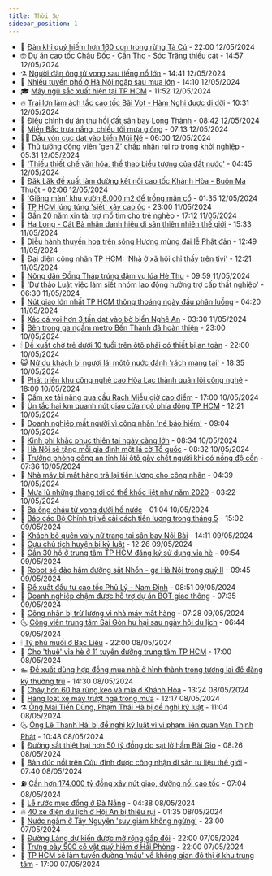 ```yaml
---
title: Thời Sự
sidebar_position: 1
---
```


<!-- vnexpress-thoi-su:START -->
- 🦒 [Đàn khỉ quý hiếm hơn 160 con trong rừng Tà Cú](https://vnexpress.net/dan-khi-quy-hiem-hon-160-con-trong-rung-ta-cu-4744600.html) - 22:00 12/05/2024
- 🤓 [Dự án cao tốc Châu Đốc - Cần Thơ - Sóc Trăng thiếu cát](https://vnexpress.net/du-an-cao-toc-chau-doc-can-tho-soc-trang-thieu-cat-4745186.html) - 14:57 12/05/2024
- ⚗️ [Người đàn ông tử vong sau tiếng nổ lớn](https://vnexpress.net/nguoi-dan-ong-tu-vong-sau-tieng-no-lon-4745177.html) - 14:41 12/05/2024
- 🌊 [Nhiều tuyến phố ở Hà Nội ngập sau mưa lớn](https://vnexpress.net/nhieu-tuyen-pho-o-ha-noi-ngap-sau-mua-lon-4745180.html) - 14:10 12/05/2024
- 🎓 [Mây ngũ sắc xuất hiện tại TP HCM](https://vnexpress.net/may-ngu-sac-xuat-hien-tai-tp-hcm-4745170.html) - 11:52 12/05/2024
- 🔥 [Trại lợn làm ách tắc cao tốc Bãi Vọt - Hàm Nghi được di dời](https://vnexpress.net/trai-lon-lam-ach-tac-cao-toc-bai-vot-ham-nghi-duoc-di-doi-4745146.html) - 10:31 12/05/2024
- 🦏 [Điều chỉnh dự án thu hồi đất sân bay Long Thành](https://vnexpress.net/dieu-chinh-du-an-thu-hoi-dat-san-bay-long-thanh-4745117.html) - 08:42 12/05/2024
- 👺 [Miền Bắc trưa nắng, chiều tối mưa giông](https://vnexpress.net/mien-bac-trua-nang-chieu-toi-mua-giong-4745077.html) - 07:13 12/05/2024
- 🧑‍🏫 [Dầu vón cục dạt vào biển Mũi Né](https://vnexpress.net/dau-von-cuc-dat-vao-bien-mui-ne-4745064.html) - 06:00 12/05/2024
- 🚦 [Thủ tướng động viên &#39;gen Z&#39; chấp nhận rủi ro trong khởi nghiệp](https://vnexpress.net/thu-tuong-dong-vien-gen-z-chap-nhan-rui-ro-trong-khoi-nghiep-4745066.html) - 05:31 12/05/2024
- 🎉 [&#39;Thiếu thiết chế văn hóa, thể thao biểu tượng của đất nước&#39;](https://vnexpress.net/thieu-thiet-che-van-hoa-the-thao-bieu-tuong-cua-dat-nuoc-4744806.html) - 04:45 12/05/2024
- 🦒 [Đăk Lăk đề xuất làm đường kết nối cao tốc Khánh Hòa - Buôn Ma Thuột](https://vnexpress.net/dak-lak-de-xuat-lam-duong-ket-noi-cao-toc-khanh-hoa-buon-ma-thuot-4745005.html) - 02:06 12/05/2024
- 🤗 [&#39;Giăng màn&#39; khu vườn 8.000 m2 để trồng mận cổ](https://vnexpress.net/bao-luoi-trong-man-xanh-duong-thu-lai-cao-4729564.html) - 01:35 12/05/2024
- 💼 [TP HCM lúng túng &#39;siết&#39; xây cao ốc](https://vnexpress.net/tp-hcm-lung-tung-siet-xay-cao-oc-4743291.html) - 23:00 11/05/2024
- 🤩 [Gần 20 năm xin tài trợ mổ tim cho trẻ nghèo](https://vnexpress.net/gan-20-nam-xin-tai-tro-mo-tim-cho-tre-ngheo-4744918.html) - 17:12 11/05/2024
- 🤡 [Hạ Long - Cát Bà nhận danh hiệu di sản thiên nhiên thế giới](https://vnexpress.net/ha-long-cat-ba-nhan-danh-hieu-di-san-thien-nhien-the-gioi-4744913.html) - 15:33 11/05/2024
- 💯 [Diễu hành thuyền hoa trên sông Hương mừng đại lễ Phật đản](https://vnexpress.net/dieu-hanh-thuyen-hoa-tren-song-huong-mung-dai-le-phat-dan-4744952.html) - 12:49 11/05/2024
- 👺 [Đại diện công nhân TP HCM: &#39;Nhà ở xã hội chỉ thấy trên tivi&#39;](https://vnexpress.net/dai-dien-cong-nhan-tp-hcm-nha-o-xa-hoi-chi-thay-tren-tivi-4744959.html) - 12:21 11/05/2024
- 🌮 [Nông dân Đồng Tháp trúng đậm vụ lúa Hè Thu](https://vnexpress.net/nong-dan-dong-thap-trung-dam-vu-lua-he-thu-4744751.html) - 09:59 11/05/2024
- 🥸 [&#39;Dự thảo Luật việc làm siết nhóm lao động hưởng trợ cấp thất nghiệp&#39;](https://vnexpress.net/du-thao-luat-viec-lam-siet-nhom-lao-dong-huong-tro-cap-that-nghiep-4744871.html) - 06:30 11/05/2024
- 🐻 [Nút giao lớn nhất TP HCM thông thoáng ngày đầu phân luồng](https://vnexpress.net/nut-giao-lon-nhat-tp-hcm-thong-thoang-ngay-dau-phan-luong-4744808.html) - 04:20 11/05/2024
- 👀 [Xác cá voi hơn 3 tấn dạt vào bờ biển Nghệ An](https://vnexpress.net/xac-ca-voi-hon-3-tan-dat-vao-bo-bien-nghe-an-4744786.html) - 03:30 11/05/2024
- 🤔 [Bên trong ga ngầm metro Bến Thành đã hoàn thiện](https://vnexpress.net/ben-trong-ga-ngam-metro-ben-thanh-da-hoan-thien-4744461.html) - 23:00 10/05/2024
- 🕯 [Đề xuất chở trẻ dưới 10 tuổi trên ôtô phải có thiết bị an toàn](https://vnexpress.net/de-xuat-cho-tre-duoi-10-tuoi-tren-oto-phai-co-thiet-bi-an-toan-4744342.html) - 22:00 10/05/2024
- 😺 [Nữ du khách bị người lái môtô nước đánh &#39;rách màng tai&#39;](https://vnexpress.net/nu-du-khach-bi-nguoi-lai-moto-nuoc-danh-rach-mang-tai-4744691.html) - 18:35 10/05/2024
- 🦆 [Phát triển khu công nghệ cao Hòa Lạc thành quận lõi công nghệ](https://vnexpress.net/phat-trien-khu-cong-nghe-cao-hoa-lac-thanh-quan-loi-cong-nghe-4744670.html) - 18:00 10/05/2024
- 🧰 [Cấm xe tải nặng qua cầu Rạch Miễu giờ cao điểm](https://vnexpress.net/cam-xe-tai-nang-qua-cau-rach-mieu-gio-cao-diem-4744583.html) - 17:00 10/05/2024
- 🦍 [Ùn tắc hai km quanh nút giao cửa ngõ phía đông TP HCM](https://vnexpress.net/un-tac-hai-km-quanh-nut-giao-cua-ngo-phia-dong-tp-hcm-4744647.html) - 12:21 10/05/2024
- 🧰 [Doanh nghiệp mất người vì công nhân &#39;né bảo hiểm&#39;](https://vnexpress.net/doanh-nghiep-mat-nguoi-vi-cong-nhan-ne-bao-hiem-4744554.html) - 09:04 10/05/2024
- 💃 [Kinh phí khắc phục thiên tai ngày càng lớn](https://vnexpress.net/kinh-phi-khac-phuc-thien-tai-ngay-cang-lon-4744246.html) - 08:34 10/05/2024
- 🧰 [Hà Nội sẽ tặng mỗi gia đình một lá cờ Tổ quốc](https://vnexpress.net/ha-noi-se-tang-moi-gia-dinh-mot-la-co-to-quoc-4744470.html) - 08:32 10/05/2024
- 🚀 [Trưởng phòng công an tỉnh lái ôtô gây chết người khi có nồng độ cồn](https://vnexpress.net/truong-phong-cong-an-tinh-lai-oto-gay-chet-nguoi-khi-co-nong-do-con-4744489.html) - 07:36 10/05/2024
- 🎊 [Nhà máy bị mất hàng trả lại tiền lương cho công nhân](https://vnexpress.net/nha-may-bi-mat-hang-tra-lai-tien-luong-cho-cong-nhan-4744422.html) - 04:39 10/05/2024
- 🤭 [Mưa lũ những tháng tới có thể khốc liệt như năm 2020](https://vnexpress.net/mua-lu-nhung-thang-toi-co-the-khoc-liet-nhu-nam-2020-4744300.html) - 03:22 10/05/2024
- 🤗 [Ba ông cháu tử vong dưới hố nước](https://vnexpress.net/ba-ong-chau-tu-vong-duoi-ho-nuoc-4744197.html) - 01:04 10/05/2024
- 🌈 [Báo cáo Bộ Chính trị về cải cách tiền lương trong tháng 5](https://vnexpress.net/bao-cao-bo-chinh-tri-ve-cai-cach-tien-luong-trong-thang-5-4744188.html) - 15:02 09/05/2024
- 🦣 [Khách bỏ quên valy nữ trang tại sân bay Nội Bài](https://vnexpress.net/khach-bo-quen-valy-nu-trang-tai-san-bay-noi-bai-4744180.html) - 14:11 09/05/2024
- 🎡 [Cựu chủ tịch huyện bị kỷ luật](https://vnexpress.net/cuu-chu-tich-huyen-bi-ky-luat-4744170.html) - 12:26 09/05/2024
- 🦏 [Gần 30 hộ ở trung tâm TP HCM đăng ký sử dụng vỉa hè](https://vnexpress.net/gan-30-ho-o-trung-tam-tp-hcm-dang-ky-su-dung-via-he-4744118.html) - 09:54 09/05/2024
- 🎊 [Robot sẽ đào hầm đường sắt Nhổn - ga Hà Nội trong quý II](https://vnexpress.net/robot-se-dao-ham-duong-sat-nhon-ga-ha-noi-trong-quy-ii-4744087.html) - 09:45 09/05/2024
- 🫶 [Đề xuất đầu tư cao tốc Phủ Lý - Nam Định](https://vnexpress.net/de-xuat-dau-tu-cao-toc-phu-ly-nam-dinh-4743967.html) - 08:51 09/05/2024
- 🤔 [Doanh nghiệp chậm được hỗ trợ dự án BOT giao thông](https://vnexpress.net/doanh-nghiep-cham-duoc-ho-tro-du-an-bot-giao-thong-4743903.html) - 07:35 09/05/2024
- 🤠 [Công nhân bị trừ lương vì nhà máy mất hàng](https://vnexpress.net/cong-nhan-bi-tru-luong-vi-nha-may-mat-hang-4744015.html) - 07:28 09/05/2024
- 🌜 [Công viên trung tâm Sài Gòn hư hại sau ngày hội du lịch](https://vnexpress.net/cong-vien-trung-tam-sai-gon-hu-hai-sau-ngay-hoi-du-lich-4744001.html) - 06:44 09/05/2024
- 🕯 [Tỷ phú muối ở Bạc Liêu](https://vnexpress.net/ty-phu-muoi-o-bac-lieu-4739278.html) - 22:00 08/05/2024
- 🤔 [Cho &#39;thuê&#39; vỉa hè ở 11 tuyến đường trung tâm TP HCM](https://vnexpress.net/cho-thue-via-he-o-11-tuyen-duong-trung-tam-tp-hcm-4743726.html) - 17:00 08/05/2024
- 🏊 [Đề xuất dùng hợp đồng mua nhà ở hình thành trong tương lai để đăng ký thường trú](https://vnexpress.net/de-xuat-dung-hop-dong-mua-nha-o-hinh-thanh-trong-tuong-lai-de-dang-ky-thuong-tru-4743467.html) - 14:30 08/05/2024
- 🌮 [Cháy hơn 60 ha rừng keo và mía ở Khánh Hòa](https://vnexpress.net/chay-hon-60-ha-rung-keo-va-mia-o-khanh-hoa-4743727.html) - 13:24 08/05/2024
- 🫣 [Hàng loạt xe máy trượt ngã trong mưa](https://vnexpress.net/hang-loat-xe-may-truot-nga-trong-mua-4743713.html) - 12:17 08/05/2024
- ⚗️ [Ông Mai Tiến Dũng, Phạm Thái Hà bị đề nghị kỷ luật](https://vnexpress.net/ong-mai-tien-dung-pham-thai-ha-bi-de-nghi-ky-luat-4743028.html) - 11:04 08/05/2024
- 🌜 [Ông Lê Thanh Hải bị đề nghị kỷ luật vì vi phạm liên quan Vạn Thịnh Phát](https://vnexpress.net/nguyen-bi-thu-tp-hcm-le-thanh-hai-bi-de-nghi-ky-luat-4743702.html) - 10:48 08/05/2024
- 🌁 [Đường sắt thiệt hại hơn 50 tỷ đồng do sạt lở hầm Bãi Gió](https://vnexpress.net/duong-sat-thiet-hai-hon-50-ty-dong-do-sat-lo-ham-bai-gio-4743567.html) - 08:26 08/05/2024
- 🐲 [Bản đúc nổi trên Cửu đỉnh được công nhận di sản tư liệu thế giới](https://vnexpress.net/ban-duc-noi-tren-cuu-dinh-duoc-cong-nhan-di-san-tu-lieu-the-gioi-4743548.html) - 07:40 08/05/2024
- ⛽️ [Cần hơn 174.000 tỷ đồng xây nút giao, đường nối cao tốc](https://vnexpress.net/can-hon-174-000-ty-dong-xay-nut-giao-duong-noi-cao-toc-4743406.html) - 07:04 08/05/2024
- 🗽 [Lễ rước mục đồng ở Đà Nẵng](https://vnexpress.net/le-ruoc-muc-dong-o-da-nang-4743325.html) - 04:38 08/05/2024
- 🔥 [40 xe điện du lịch ở Hội An bị thiêu rụi](https://vnexpress.net/40-xe-dien-du-lich-o-hoi-an-bi-thieu-rui-4743344.html) - 01:35 08/05/2024
- 💯 [Nước ngầm ở Tây Nguyên &#39;suy giảm không ngừng&#39;](https://vnexpress.net/nuoc-ngam-o-tay-nguyen-suy-giam-khong-ngung-4743032.html) - 23:00 07/05/2024
- 🦆 [Đường Láng dự kiến được mở rộng gấp đôi](https://vnexpress.net/duong-lang-du-kien-duoc-mo-rong-gap-doi-4743267.html) - 22:00 07/05/2024
- 🫣 [Trưng bày 500 cổ vật quý hiếm ở Hải Phòng](https://vnexpress.net/trung-bay-500-co-vat-quy-hiem-o-hai-phong-4742991.html) - 22:00 07/05/2024
- 🤡 [TP HCM sẽ làm tuyến đường &#39;mẫu&#39; về không gian đô thị ở khu trung tâm](https://vnexpress.net/tp-hcm-se-lam-tuyen-duong-mau-ve-khong-gian-do-thi-o-khu-trung-tam-4743242.html) - 17:00 07/05/2024<!-- vnexpress-thoi-su:END -->